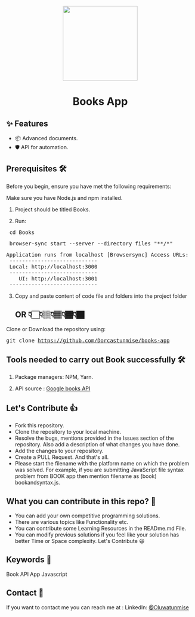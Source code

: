 <p align="center">
  <a href="https://books-app-git-main-dorcastunmise.vercel.app/">
    <img width="200" src="./public/Screenshot(201).png"/>  
  </a>
</p>
<h1 align="center">Books App</h1>

## ✨ Features

-   📦 Advanced documents.
-   🛡 API for automation. 


## Prerequisites 🛠️

Before you begin, ensure you have met the following requirements:

Make sure you have Node.js and npm installed.

  1. Project should be titled Books.

  2.  Run:
  <pre> cd Books </pre>
  <pre> browser-sync start --server --directory files "**/*" </pre>
  <pre>Application runs from localhost [Browsersync] Access URLs:
 ----------------------------
 Local: http://localhost:3000
 ----------------------------
    UI: http://localhost:3001
 ----------------------------</pre>

  3. Copy and paste content of code file and folders into the project folder

     ## OR 👇🏻👇🏼👇🏽👇🏾👇🏿

Clone or Download the repository using:
    <pre>git clone https://github.com/Dorcastunmise/books-app </pre>


## Tools needed to carry out Book successfully 🛠️
1. Package managers: NPM, Yarn.

2. API source : <a href="https://console.cloud.google.com/apis/dashboard?pli=1&project=bookapp-363012&supportedpurview=project/">Google books API</a>


## Let's Contribute 👍
- Fork this repository.
- Clone the repository to your local machine.
- Resolve the bugs, mentions provided in the Issues section of the repository. Also add a description of what changes you have done.
- Add the changes to your repository.
- Create a PULL Request. And that's all.
- Please start the filename with the platform name on which the problem was solved. For example, if you are submitting JavaScript file syntax problem from BOOK app then mention filename as (book) bookandsyntax.js.

## What you can contribute in this repo? 👊
- You can add your own competitive programming solutions.
- There are various topics like Functionality etc.
- You can contribute some Learning Resources in the READme.md File.
- You can modify previous solutions if you feel like your solution has better Time or Space complexity.
   Let's Contribute 😃


## Keywords 🤌
Book API App Javascript

## Contact 👋 

If you want to contact me you can reach me at :
LinkedIn:
<a href="https://www.linkedin.com/in/alimi-oluwatunmise-563915225">@Oluwatunmise</a>
